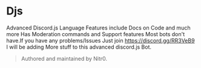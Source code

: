 # Djs
Advanced Discord.js Language Features include Docs on Code and much more
Has Moderation commands and Support features Most bots don't have.If you have any problems/Issues Just join https://discord.gg/RR3VeB9 
I will be adding More stuff to this advanced discord.js Bot.

> Authored and maintained by Nitr0.
